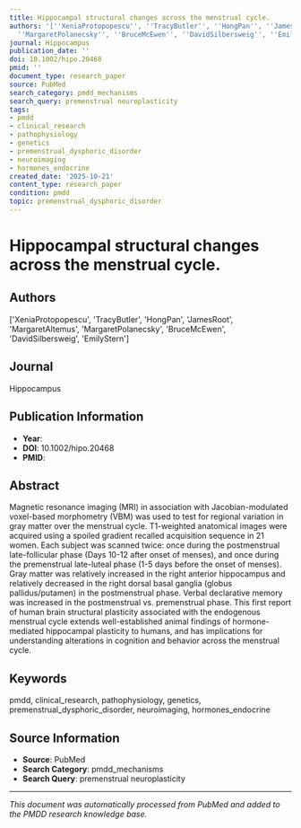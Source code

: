 ```yaml
---
title: Hippocampal structural changes across the menstrual cycle.
authors: '[''XeniaProtopopescu'', ''TracyButler'', ''HongPan'', ''JamesRoot'', ''MargaretAltemus'',
  ''MargaretPolanecsky'', ''BruceMcEwen'', ''DavidSilbersweig'', ''EmilyStern'']'
journal: Hippocampus
publication_date: ''
doi: 10.1002/hipo.20468
pmid: ''
document_type: research_paper
source: PubMed
search_category: pmdd_mechanisms
search_query: premenstrual neuroplasticity
tags:
- pmdd
- clinical_research
- pathophysiology
- genetics
- premenstrual_dysphoric_disorder
- neuroimaging
- hormones_endocrine
created_date: '2025-10-21'
content_type: research_paper
condition: pmdd
topic: premenstrual_dysphoric_disorder
---
```


# Hippocampal structural changes across the menstrual cycle.

## Authors
['XeniaProtopopescu', 'TracyButler', 'HongPan', 'JamesRoot', 'MargaretAltemus', 'MargaretPolanecsky', 'BruceMcEwen', 'DavidSilbersweig', 'EmilyStern']

## Journal
Hippocampus

## Publication Information
- **Year**: 
- **DOI**: 10.1002/hipo.20468
- **PMID**: 

## Abstract
Magnetic resonance imaging (MRI) in association with Jacobian-modulated voxel-based morphometry (VBM) was used to test for regional variation in gray matter over the menstrual cycle. T1-weighted anatomical images were acquired using a spoiled gradient recalled acquisition sequence in 21 women. Each subject was scanned twice: once during the postmenstrual late-follicular phase (Days 10-12 after onset of menses), and once during the premenstrual late-luteal phase (1-5 days before the onset of menses). Gray matter was relatively increased in the right anterior hippocampus and relatively decreased in the right dorsal basal ganglia (globus pallidus/putamen) in the postmenstrual phase. Verbal declarative memory was increased in the postmenstrual vs. premenstrual phase. This first report of human brain structural plasticity associated with the endogenous menstrual cycle extends well-established animal findings of hormone-mediated hippocampal plasticity to humans, and has implications for understanding alterations in cognition and behavior across the menstrual cycle.

## Keywords
pmdd, clinical_research, pathophysiology, genetics, premenstrual_dysphoric_disorder, neuroimaging, hormones_endocrine

## Source Information
- **Source**: PubMed
- **Search Category**: pmdd_mechanisms
- **Search Query**: premenstrual neuroplasticity

---
*This document was automatically processed from PubMed and added to the PMDD research knowledge base.*
